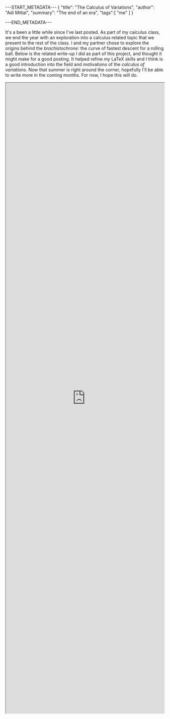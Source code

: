 ---START_METADATA---
{
  "title": "The Calculus of Variations",
  "author": "Adi Mittal",
  "summary": "The end of an era",
  "tags":[
    "me"
  ]
}


---END_METADATA---

It's a been a little while since I've last posted. As part of my calculus class, we end the year with an exploration into a calculus related topic that we present to the rest of the class. I and my partner chose to explore the origins behind the _brachistochrone_: the curve of fastest descent for a rolling ball. Below is the related write-up I did as part of this project, and thought it might make for a good posting. It helped refine my LaTeX skills and I think is a good introduction into the field and motivations of the _calculus of variations_. Now that summer is right around the corner, hopefully I'll be able to write more in the coming months. For now, I hope this will do. 



<object data="/img/The_Brachistochrone_and_the_Calculus_of_Variations.pdf" type="application/pdf" width=100% height="895px">
    <iframe src="https://docs.google.com/viewer?url=https://mittal.ai/docs/resume.pdf&embedded=true" width="100%" height="2000px"></iframe>
</object>
